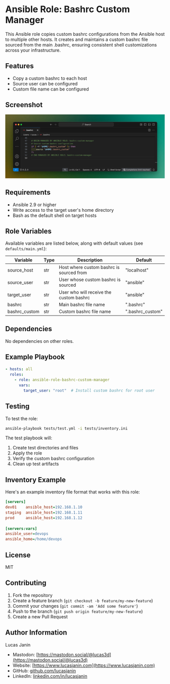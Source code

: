 # Ansible Role: Bashrc Custom Manager

This Ansible role copies custom bashrc configurations from the Ansible host to multiple other hosts. It creates and maintains a custom bashrc file sourced from the main .bashrc, ensuring consistent shell customizations across your infrastructure.

## Features

- Copy a custom bashrc to each host
- Source user can be configured
- Custom file name can be configured

## Screenshot
![Bashrc Custom Manager](images/bashrc-custom-manager.png )

## Requirements

- Ansible 2.9 or higher
- Write access to the target user's home directory
- Bash as the default shell on target hosts

## Role Variables

Available variables are listed below, along with default values (see `defaults/main.yml`):

| Variable | Type | Description | Default |
|----------|------|-------------|---------|
| source_host | str | Host where custom bashrc is sourced from | "localhost" |
| source_user | str | User whose custom bashrc is sourced | "ansible" |
| target_user | str | User who will receive the custom bashrc | "ansible" |
| bashrc | str | Main bashrc file name | ".bashrc" |
| bashrc_custom | str | Custom bashrc file name | ".bashrc_custom" |

## Dependencies

No dependencies on other roles.

## Example Playbook


```yaml
- hosts: all
  roles:
    - role: ansible-role-bashrc-custom-manager
      vars:
        target_user: "root"  # Install custom bashrc for root user
```

## Testing


To test the role:

```bash
ansible-playbook tests/test.yml -i tests/inventory.ini
```

The test playbook will:
1. Create test directories and files
2. Apply the role
3. Verify the custom bashrc configuration
4. Clean up test artifacts

## Inventory Example

Here's an example inventory file format that works with this role:

```ini
[servers]
dev01    ansible_host=192.168.1.10
staging  ansible_host=192.168.1.11
prod     ansible_host=192.168.1.12

[servers:vars]
ansible_user=devops
ansible_home=/home/devops
```

## License

MIT

## Contributing

1. Fork the repository
2. Create a feature branch (`git checkout -b feature/my-new-feature`)
3. Commit your changes (`git commit -am 'Add some feature'`)
4. Push to the branch (`git push origin feature/my-new-feature`)
5. Create a new Pull Request

## Author Information

Lucas Janin
- Mastodon: [https://mastodon.social/@lucas3d](https://mastodon.social/@lucas3d)
- Website: [https://www.lucasjanin.com](https://www.lucasjanin.com)
- GitHub: [github.com/lucasjanin](https://github.com/lucasjanin)
- LinkedIn: [linkedin.com/in/lucasjanin](https://linkedin.com/in/lucasjanin)